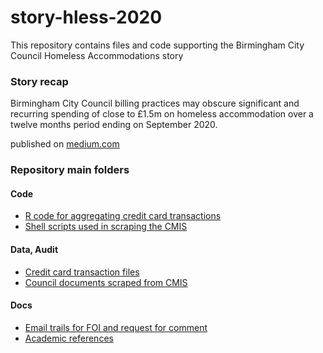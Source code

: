 # story-hless-2020

This repository contains files and code supporting the Birmingham City Council Homeless Accommodations story

### Story recap
Birmingham City Council billing practices may obscure significant and recurring spending of close to £1.5m on homeless accommodation over a twelve months period ending on September 2020.

published on [medium.com](https://drorkessler.medium.com/)

### Repository main folders
#### Code
* [R code for aggregating credit card transactions](code/r/story)
* [Shell scripts used in scraping the CMIS](code/cmis)
#### Data, Audit
* [Credit card transaction files](data/data.birmingham.gov.uk)
* [Council documents scraped from CMIS](data/birmingham.cmis.uk.com)
#### Docs
* [Email trails for FOI and request for comment](story/emails)
* [Academic references](refs)
